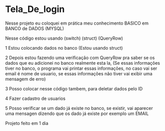 # Tela_De_login
 Nesse projeto eu coloquei em prática meu conhecimento BASICO em BANCO de DADOS (MYSQL)

Nesse código estou usando (switch) (struct) (QueryRow)

1 Estou colocando dados no banco (Estou usando struct)

2 Depois estou fazendo uma verificação com QueryRow pra saber se os dados que eu adicionei no banco realmente esta la, (Se essas informações tiver no banco, o programa vai printar essas informações, no caso vai ser email é nome de usuario, se essas informações não tiver vai exibir uma mensagem de erro)

3 Posso colocar nesse código tambem, para deletar dados pelo ID

4 Fazer cadastro de usuarios

5 Posso verificar se um dado já existe no banco, se existir, vai aparecer uma mensagen dizendo que os dado já existe por exemplo um EMAIL

Projeto feito em 1 dia